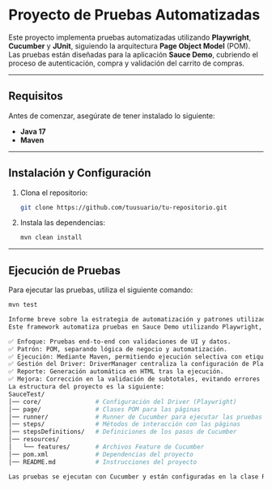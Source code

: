 # Proyecto de Pruebas Automatizadas

Este proyecto implementa pruebas automatizadas utilizando **Playwright**, **Cucumber** y **JUnit**, siguiendo la arquitectura **Page Object Model** (POM). Las pruebas están diseñadas para la aplicación **Sauce Demo**, cubriendo el proceso de autenticación, compra y validación del carrito de compras.

---

## Requisitos

Antes de comenzar, asegúrate de tener instalado lo siguiente:

- **Java 17**
- **Maven**

---

## Instalación y Configuración

1. Clona el repositorio:

    ```bash
    git clone https://github.com/tuusuario/tu-repositorio.git
    ```

2. Instala las dependencias:

    ```bash
    mvn clean install
    ```

---

## Ejecución de Pruebas

Para ejecutar las pruebas, utiliza el siguiente comando:

```bash
mvn test

Informe breve sobre la estrategia de automatización y patrones utilizados.
Este framework automatiza pruebas en Sauce Demo utilizando Playwright, Cucumber y JUnit, siguiendo el patrón Page Object Model (POM) para mantener un código modular y reutilizable.

✅ Enfoque: Pruebas end-to-end con validaciones de UI y datos.
✅ Patrón: POM, separando lógica de negocio y automatización.
✅ Ejecución: Mediante Maven, permitiendo ejecución selectiva con etiquetas (@CompletarCompra).
✅ Gestión del Driver: DriverManager centraliza la configuración de Playwright.
✅ Reporte: Generación automática en HTML tras la ejecución.
✅ Mejora: Corrección en la validación de subtotales, evitando errores de conversión.
La estructura del proyecto es la siguiente:
SauceTest/
│── core/               # Configuración del Driver (Playwright)
│── page/               # Clases POM para las páginas
│── runner/             # Runner de Cucumber para ejecutar las pruebas
│── steps/              # Métodos de interacción con las páginas
│── stepsDefinitions/   # Definiciones de los pasos de Cucumber
│── resources/
│   └── features/       # Archivos Feature de Cucumber
│── pom.xml             # Dependencias del proyecto
│── README.md           # Instrucciones del proyecto

Las pruebas se ejecutan con Cucumber y están configuradas en la clase RunnerTest
